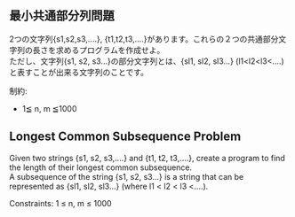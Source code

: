 ## 最小共通部分列問題
2つの文字列{s1,s2,s3,....}, {t1,t2,t3,....}があります。これらの２つの共通部分文字列の長さを求めるプログラムを作成せよ。  
ただし、文字列{s1, s2, s3...}の部分文字列とは、{sl1, sl2, sl3...} (l1<l2<l3<....)と表すことが出来る文字列のことです。  

制約:  
- 1≦ n, m ≦1000


## Longest Common Subsequence Problem
Given two strings {s1, s2, s3,....} and {t1, t2, t3,....}, create a program to find the length of their longest common subsequence.  
A subsequence of the string {s1, s2, s3...} is a string that can be represented as {sl1, sl2, sl3...} (where l1 < l2 < l3 <....).  

Constraints:
1 ≤ n, m ≤ 1000
